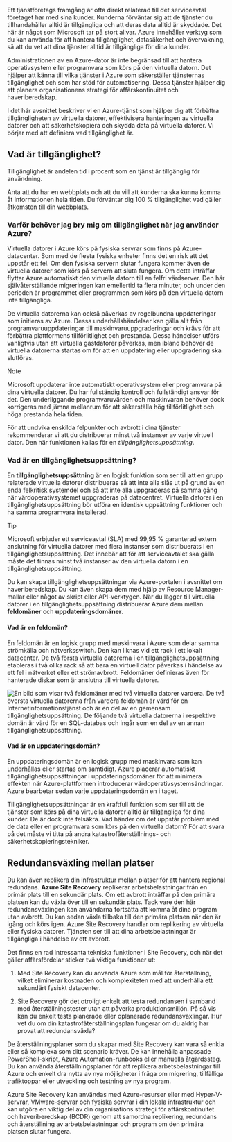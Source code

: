 Ett tjänstföretags framgång är ofta direkt relaterad till det serviceavtal företaget har med sina kunder. Kunderna förväntar sig att de tjänster du tillhandahåller alltid är tillgängliga och att deras data alltid är skyddade. Det här är något som Microsoft tar på stort allvar. Azure innehåller verktyg som du kan använda för att hantera tillgänglighet, datasäkerhet och övervakning, så att du vet att dina tjänster alltid är tillgängliga för dina kunder.

Administrationen av en Azure-dator är inte begränsad till att hantera operativsystem eller programvara som körs på den virtuella datorn. Det hjälper att känna till vilka tjänster i Azure som säkerställer tjänsternas tillgänglighet och som har stöd för automatisering. Dessa tjänster hjälper dig att planera organisationens strategi för affärskontinuitet och haveriberedskap.

I det här avsnittet beskriver vi en Azure-tjänst som hjälper dig att förbättra tillgängligheten av virtuella datorer, effektivisera hanteringen av virtuella datorer och att säkerhetskopiera och skydda data på virtuella datorer. Vi börjar med att definiera vad tillgänglighet är.

## <a name="what-is-availability"></a>Vad är tillgänglighet?

Tillgänglighet är andelen tid i procent som en tjänst är tillgänglig för användning.

Anta att du har en webbplats och att du vill att kunderna ska kunna komma åt informationen hela tiden. Du förväntar dig 100 % tillgänglighet vad gäller åtkomsten till din webbplats.

### <a name="why-do-i-need-to-think-about-availability-when-using-azure"></a>Varför behöver jag bry mig om tillgänglighet när jag använder Azure?

Virtuella datorer i Azure körs på fysiska servrar som finns på Azure-datacenter. Som med de flesta fysiska enheter finns det en risk att det uppstår ett fel. Om den fysiska servern slutar fungera kommer även de virtuella datorer som körs på servern att sluta fungera. Om detta inträffar flyttar Azure automatiskt den virtuella datorn till en felfri värdserver. Den här självåterställande migreringen kan emellertid ta flera minuter, och under den perioden är programmet eller programmen som körs på den virtuella datorn inte tillgängliga.

De virtuella datorerna kan också påverkas av regelbundna uppdateringar som initieras av Azure. Dessa underhållshändelser kan gälla allt från programvaruuppdateringar till maskinvaruuppgraderingar och krävs för att förbättra plattformens tillförlitlighet och prestanda. Dessa händelser utförs vanligtvis utan att virtuella gästdatorer påverkas, men ibland behöver de virtuella datorerna startas om för att en uppdatering eller uppgradering ska slutföras.

> [!NOTE]
> Microsoft uppdaterar inte automatiskt operativsystem eller programvara på dina virtuella datorer. Du har fullständig kontroll och fullständigt ansvar för det. Den underliggande programvaruvärden och maskinvaran behöver dock korrigeras med jämna mellanrum för att säkerställa hög tillförlitlighet och höga prestanda hela tiden.

För att undvika enskilda felpunkter och avbrott i dina tjänster rekommenderar vi att du distribuerar minst två instanser av varje virtuell dator. Den här funktionen kallas för en _tillgänglighetsuppsättning_.

### <a name="what-is-an-availability-set"></a>Vad är en tillgänglighetsuppsättning?

En **tillgänglighetsuppsättning** är en logisk funktion som ser till att en grupp relaterade virtuella datorer distribueras så att inte alla slås ut på grund av en enda felkritisk systemdel och så att inte alla uppgraderas på samma gång när värdoperativsystemet uppgraderas på datacentret. Virtuella datorer i en tillgänglighetsuppsättning bör utföra en identisk uppsättning funktioner och ha samma programvara installerad.

> [!TIP]
> Microsoft erbjuder ett serviceavtal (SLA) med 99,95 % garanterad extern anslutning för virtuella datorer med flera instanser som distribuerats i en tillgänglighetsuppsättning. Det innebär att för att serviceavtalet ska gälla måste det finnas minst två instanser av den virtuella datorn i en tillgänglighetsuppsättning. 

Du kan skapa tillgänglighetsuppsättningar via Azure-portalen i avsnittet om haveriberedskap. Du kan även skapa dem med hjälp av Resource Manager-mallar eller något av skript eller API-verktygen. När du lägger till virtuella datorer i en tillgänglighetsuppsättning distribuerar Azure dem mellan **feldomäner** och **uppdateringsdomäner**.

#### <a name="what-is-a-fault-domain"></a>Vad är en feldomän?

En feldomän är en logisk grupp med maskinvara i Azure som delar samma strömkälla och nätverksswitch. Den kan liknas vid ett rack i ett lokalt datacenter. De två första virtuella datorerna i en tillgänglighetsuppsättning etableras i två olika rack så att bara en virtuell dator påverkas i händelse av ett fel i nätverket eller ett strömavbrott. Feldomäner definieras även för hanterade diskar som är anslutna till virtuella datorer.

![En bild som visar två feldomäner med två virtuella datorer vardera. De två översta virtuella datorerna från vardera feldomän är värd för en Internetinformationstjänst och är en del av en gemensam tillgänglighetsuppsättning. De följande två virtuella datorerna i respektive domän är värd för en SQL-databas och ingår som en del av en annan tillgänglighetsuppsättning.](../media/5-fault-domains.png)

#### <a name="what-is-an-update-domain"></a>Vad är en uppdateringsdomän?

En uppdateringsdomän är en logisk grupp med maskinvara som kan underhållas eller startas om samtidigt. Azure placerar automatiskt tillgänglighetsuppsättningar i uppdateringsdomäner för att minimera effekten när Azure-plattformen introducerar värdoperativsystemsändringar. Azure bearbetar sedan varje uppdateringsdomän en i taget.

Tillgänglighetsuppsättningar är en kraftfull funktion som ser till att de tjänster som körs på dina virtuella datorer alltid är tillgängliga för dina kunder. De är dock inte felsäkra. Vad händer om det uppstår problem med de data eller en programvara som körs på den virtuella datorn? För att svara på det måste vi titta på andra katastrofåterställnings- och säkerhetskopieringstekniker.

## <a name="failover-across-locations"></a>Redundansväxling mellan platser

Du kan även replikera din infrastruktur mellan platser för att hantera regional redundans. **Azure Site Recovery** replikerar arbetsbelastningar från en primär plats till en sekundär plats. Om ett avbrott inträffar på den primära platsen kan du växla över till en sekundär plats. Tack vare den här redundansväxlingen kan användarna fortsätta att komma åt dina program utan avbrott. Du kan sedan växla tillbaka till den primära platsen när den är igång och körs igen. Azure Site Recovery handlar om replikering av virtuella eller fysiska datorer. Tjänsten ser till att dina arbetsbelastningar är tillgängliga i händelse av ett avbrott.

Det finns en rad intressanta tekniska funktioner i Site Recovery, och när det gäller affärsfördelar sticker två viktiga funktioner ut:

1. Med Site Recovery kan du använda Azure som mål för återställning, vilket eliminerar kostnaden och komplexiteten med att underhålla ett sekundärt fysiskt datacenter.

2. Site Recovery gör det otroligt enkelt att testa redundansen i samband med återställningstester utan att påverka produktionsmiljön. På så vis kan du enkelt testa planerade eller oplanerade redundansväxlingar. Hur vet du om din katastrofåterställningsplan fungerar om du aldrig har provat att redundansväxla?

De återställningsplaner som du skapar med Site Recovery kan vara så enkla eller så komplexa som ditt scenario kräver. De kan innehålla anpassade PowerShell-skript, Azure Automation-runbooks eller manuella åtgärdssteg. Du kan använda återställningsplaner för att replikera arbetsbelastningar till Azure och enkelt dra nytta av nya möjligheter i fråga om migrering, tillfälliga trafiktoppar eller utveckling och testning av nya program.

Azure Site Recovery kan användas med Azure-resurser eller med Hyper-V-servrar, VMware-servrar och fysiska servrar i din lokala infrastruktur och kan utgöra en viktig del av din organisations strategi för affärskontinuitet och haveriberedskap (BCDR) genom att samordna replikering, redundans och återställning av arbetsbelastningar och program om den primära platsen slutar fungera.
